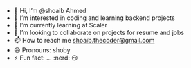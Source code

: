 - 👋 Hi, I’m @shoaib Ahmed
- 👀 I’m interested in coding and learning backend projects
- 🌱 I’m currently learning at Scaler
- 💞️ I’m looking to collaborate on projects for resume and jobs
- 📫 How to reach me shoaib.thecoder@gmail.com
- 😄 Pronouns: shoby
- ⚡ Fun fact: ... :nerd: :smirk:


<!---
shobyhello/shobyhello is a ✨ special ✨ repository because its `README.md` (this file) appears on your GitHub profile.
You can click the Preview link to take a look at your changes.
--->
